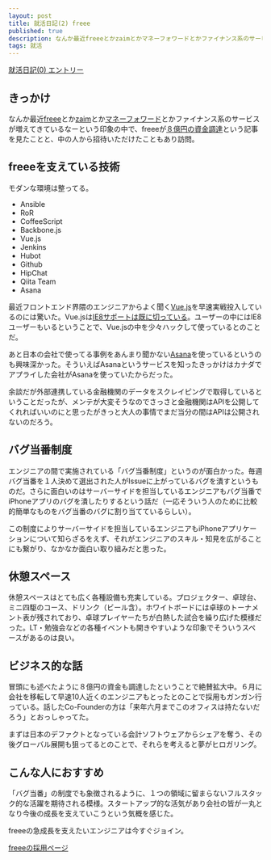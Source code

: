 ```yaml
---
layout: post
title: 就活日記(2) freee
published: true
description: なんか最近freeeとかzaimとかマネーフォワードとかファイナンス系のサービスが増えてきているなーという印象の中で、freeeが８億円の資金調達という記事を見たことと、中の人から招待いただけたこともあり訪問。
tags: 就活
---
```


[就活日記(0) エントリー](/job-hunting-0/)

きっかけ
-----
なんか最近[freee](http://www.freee.co.jp/)とか[zaim](http://www.zaim.co.jp/)とか[マネーフォワード](https://moneyforward.com/)とかファイナンス系のサービスが増えてきているなーという印象の中で、freeeが[８億円の資金調達](http://thebridge.jp/2014/04/freee-raises-800m-yen-from-dcm)という記事を見たことと、中の人から招待いただけたこともあり訪問。

freeeを支えている技術
-----
モダンな環境は整ってる。

* Ansible
* RoR
* CoffeeScript
* Backbone.js
* Vue.js
* Jenkins
* Hubot
* Github
* HipChat
* Qiita Team
* Asana

最近フロントエンド界隈のエンジニアからよく聞く[Vue.js](http://vuejs.org/)を早速実戦投入しているのには驚いた。Vue.jsは[IE8サポートは既に切っている](https://github.com/yyx990803/vue#browser-support)。ユーザーの中にはIE8ユーザーもいるということで、Vue.jsの中を少々ハックして使っているとのことだ。

あと日本の会社で使ってる事例をあんまり聞かない[Asana](https://asana.com/)を使っているというのも興味深かった。そういえばAsanaというサービスを知ったきっかけはカナダでアプライした会社がAsanaを使っていたからだった。

余談だが外部連携している金融機関のデータをスクレイピングで取得しているということだったが、メンテが大変そうなのでさっさと金融機関はAPIを公開してくれればいいのにと思ったがきっと大人の事情でまだ当分の間はAPIは公開されないのだろう。

バグ当番制度
-----
エンジニアの間で実施されている「バグ当番制度」というのが面白かった。毎週バグ当番を１人決めて選出された人がIssueに上がっているバグを潰すというものだ。さらに面白いのはサーバーサイドを担当しているエンジニアもバグ当番でiPhoneアプリのバグを潰したりするという話だ（一応そういう人のために比較的簡単なものをバグ当番のバグに割り当てているらしい）。

この制度によりサーバーサイドを担当しているエンジニアもiPhoneアプリケーションについて知らざるをえず、それがエンジニアのスキル・知見を広がることにも繋がり、なかなか面白い取り組みだと思った。

休憩スペース
---
休憩スペースはとても広く各種設備も充実している。プロジェクター、卓球台、ミニ四駆のコース、ドリンク（ビール含）。ホワイトボードには卓球のトーナメント表が残されており、卓球プレイヤーたちが白熱した試合を繰り広げた模様だった。LT・勉強会などの各種イベントも開きやすいような印象でそういうスペースがあるのは良い。

ビジネス的な話
----
冒頭にも述べたように８億円の資金も調達したということで絶賛拡大中。６月に会社を移転して早速10人近くのエンジニアもとったとのことで採用もガンガン行っている。話したCo-Founderの方は「来年六月までこのオフィスは持たないだろう」とおっしゃってた。

まずは日本のデファクトとなっている会計ソフトウェアからシェアを奪う、その後グローバル展開も狙ってるとのことで、それらを考えると夢がヒロガリング。

こんな人におすすめ
-----
「バグ当番」の制度でも象徴されるように、１つの領域に留まらないフルスタック的な活躍を期待される模様。スタートアップ的な活気があり会社の皆が一丸となり今後の成長を支えていこうという気概を感じた。

freeeの急成長を支えたいエンジニアは今すぐジョイン。

[freeeの採用ページ](https://www.wantedly.com/companies/cfo)
